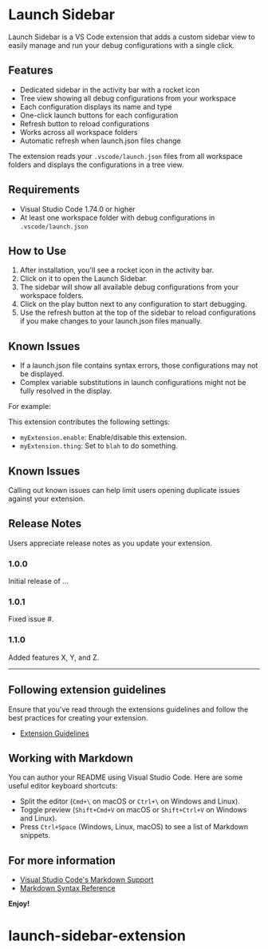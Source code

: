 # Launch Sidebar

Launch Sidebar is a VS Code extension that adds a custom sidebar view to easily manage and run your debug configurations with a single click.

## Features

- Dedicated sidebar in the activity bar with a rocket icon
- Tree view showing all debug configurations from your workspace
- Each configuration displays its name and type
- One-click launch buttons for each configuration
- Refresh button to reload configurations
- Works across all workspace folders
- Automatic refresh when launch.json files change

The extension reads your `.vscode/launch.json` files from all workspace folders and displays the configurations in a tree view.

## Requirements

- Visual Studio Code 1.74.0 or higher
- At least one workspace folder with debug configurations in `.vscode/launch.json`

## How to Use

1. After installation, you'll see a rocket icon in the activity bar.
2. Click on it to open the Launch Sidebar.
3. The sidebar will show all available debug configurations from your workspace folders.
4. Click on the play button next to any configuration to start debugging.
5. Use the refresh button at the top of the sidebar to reload configurations if you make changes to your launch.json files manually.

## Known Issues

- If a launch.json file contains syntax errors, those configurations may not be displayed.
- Complex variable substitutions in launch configurations might not be fully resolved in the display.

For example:

This extension contributes the following settings:

* `myExtension.enable`: Enable/disable this extension.
* `myExtension.thing`: Set to `blah` to do something.

## Known Issues

Calling out known issues can help limit users opening duplicate issues against your extension.

## Release Notes

Users appreciate release notes as you update your extension.

### 1.0.0

Initial release of ...

### 1.0.1

Fixed issue #.

### 1.1.0

Added features X, Y, and Z.

---

## Following extension guidelines

Ensure that you've read through the extensions guidelines and follow the best practices for creating your extension.

* [Extension Guidelines](https://code.visualstudio.com/api/references/extension-guidelines)

## Working with Markdown

You can author your README using Visual Studio Code. Here are some useful editor keyboard shortcuts:

* Split the editor (`Cmd+\` on macOS or `Ctrl+\` on Windows and Linux).
* Toggle preview (`Shift+Cmd+V` on macOS or `Shift+Ctrl+V` on Windows and Linux).
* Press `Ctrl+Space` (Windows, Linux, macOS) to see a list of Markdown snippets.

## For more information

* [Visual Studio Code's Markdown Support](http://code.visualstudio.com/docs/languages/markdown)
* [Markdown Syntax Reference](https://help.github.com/articles/markdown-basics/)

**Enjoy!**
# launch-sidebar-extension
